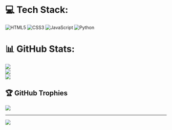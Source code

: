 
# 💻 Tech Stack:
![HTML5](https://img.shields.io/badge/html5-%23E34F26.svg?style=for-the-badge&logo=html5&logoColor=white) ![CSS3](https://img.shields.io/badge/css3-%231572B6.svg?style=for-the-badge&logo=css3&logoColor=white) ![JavaScript](https://img.shields.io/badge/javascript-%23323330.svg?style=for-the-badge&logo=javascript&logoColor=%23F7DF1E) ![Python](https://img.shields.io/badge/python-3670A0?style=for-the-badge&logo=python&logoColor=ffdd54)
# 📊 GitHub Stats:
![](https://github-readme-stats.vercel.app/api?username=EricaAlmeid&theme=dark&hide_border=false&include_all_commits=false&count_private=false)<br/>
![](https://github-readme-streak-stats.herokuapp.com/?user=EricaAlmeid&theme=dark&hide_border=false)<br/>
![](https://github-readme-stats.vercel.app/api/top-langs/?username=EricaAlmeid&theme=dark&hide_border=false&include_all_commits=false&count_private=false&layout=compact)

## 🏆 GitHub Trophies
![](https://github-profile-trophy.vercel.app/?username=EricaAlmeid&theme=radical&no-frame=false&no-bg=true&margin-w=4)

---
[![](https://visitcount.itsvg.in/api?id=EricaAlmeid&icon=0&color=0)](https://visitcount.itsvg.in)

<!-- Proudly created with GPRM ( https://gprm.itsvg.in ) -->
